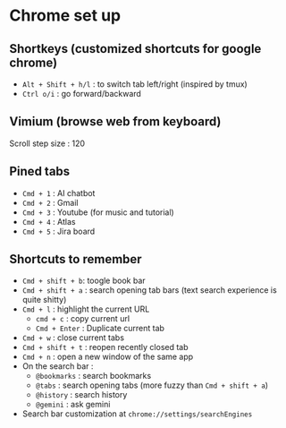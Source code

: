 # Chrome set up

## Shortkeys (customized shortcuts for google chrome)

+ `Alt + Shift + h/l` : to switch tab left/right (inspired by tmux)
+ `Ctrl o/i` : go forward/backward

## Vimium (browse web from keyboard)

Scroll step size : 120

## Pined tabs

+ `Cmd + 1` : AI chatbot
+ `Cmd + 2` : Gmail
+ `Cmd + 3` : Youtube (for music and tutorial)
+ `Cmd + 4` : Atlas
+ `Cmd + 5` : Jira board

## Shortcuts to remember

+ `Cmd + shift + b`: toogle book bar
+ `Cmd + shift + a` : search opening tab bars (text search experience is quite shitty)
+ `Cmd + l` : highlight the current URL
  + `cmd + c` : copy current url
  + `Cmd + Enter` : Duplicate current tab
+ `Cmd + w` : close current tabs
+ `Cmd + shift + t` : reopen recently closed tab
+ `Cmd + n` : open a new window of the same app
+ On the search bar :
  + `@bookmarks` : search bookmarks
  + `@tabs` : search opening tabs (more fuzzy than `Cmd + shift + a`)
  + `@history` : search history
  + `@gemini` : ask gemini
+ Search bar customization at `chrome://settings/searchEngines`
